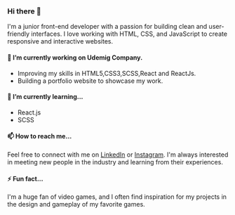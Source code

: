 ### Hi there 👋

I'm a junior front-end developer with a passion for building clean and user-friendly interfaces. I love working with HTML, CSS, and JavaScript to create responsive and interactive websites. 

#### 🔭 I’m currently working on Udemig Company.

- Improving my skills in HTML5,CSS3,SCSS,React and ReactJs.
- Building a portfolio website to showcase my work.

#### 🌱 I’m currently learning...

- React.js
- SCSS

#### 📫 How to reach me...

Feel free to connect with me on [LinkedIn](https://www.linkedin.com/in/erocode97/) or [Instagram](hhttps://www.instagram.com/erocode97/). I'm always interested in meeting new people in the industry and learning from their experiences.

#### ⚡ Fun fact...

I'm a huge fan of video games, and I often find inspiration for my projects in the design and gameplay of my favorite games. 
